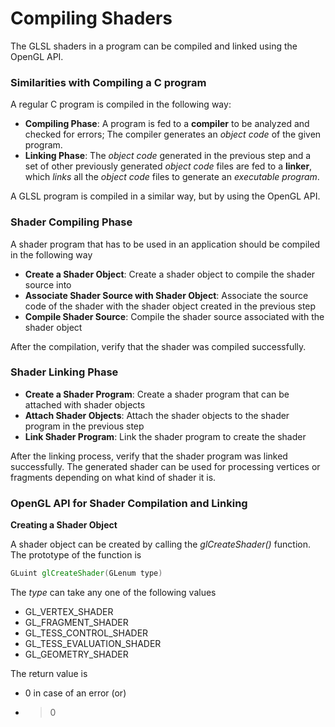 # Compiling Shaders

The GLSL shaders in a program can be compiled and linked using the OpenGL API.

### Similarities with Compiling a C program

A regular C program is compiled in the following way:

* **Compiling Phase**: A program is fed to a **compiler** to be analyzed and checked for errors; The compiler generates an *object code* of the given program.
* **Linking Phase**: The *object code* generated in the previous step and a set of other previously generated *object code* files are fed to a **linker**, which *links* all the *object code* files to generate an *executable program*.

A GLSL program is compiled in a similar way, but by using the OpenGL API.

### Shader Compiling Phase

A shader program that has to be used in an application should be compiled in the following way

* **Create a Shader Object**: Create a shader object to compile the shader source into
* **Associate Shader Source with Shader Object**: Associate the source code of the shader with the shader object created in the previous step
* **Compile Shader Source**: Compile the shader source associated with the shader object

After the compilation, verify that the shader was compiled successfully.

### Shader Linking Phase

* **Create a Shader Program**: Create a shader program that can be attached with shader objects
* **Attach Shader Objects**: Attach the shader objects to the shader program in the previous step
* **Link Shader Program**: Link the shader program to create the shader

After the linking process, verify that the shader program was linked successfully. 
The generated shader can be used for processing vertices or fragments depending on what kind of shader it is.

### OpenGL API for Shader Compilation and Linking

**Creating a Shader Object**

A shader object can be created by calling the *glCreateShader()* function. The prototype of the function is

```GLSL
GLuint glCreateShader(GLenum type)
```

The *type* can take any one of the following values

* GL_VERTEX_SHADER
* GL_FRAGMENT_SHADER
* GL_TESS_CONTROL_SHADER
* GL_TESS_EVALUATION_SHADER
* GL_GEOMETRY_SHADER

The return value is 

* 0 in case of an error (or)
* > 0 
